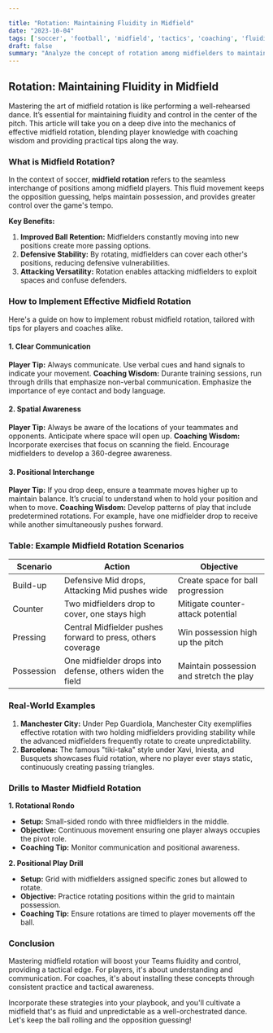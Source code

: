 ```yaml
---

title: "Rotation: Maintaining Fluidity in Midfield"
date: "2023-10-04"
tags: ['soccer', 'football', 'midfield', 'tactics', 'coaching', 'fluidity', 'control', 'rotation']
draft: false
summary: "Analyze the concept of rotation among midfielders to maintain fluidity and control in the center of the pitch, blending player knowledge with coaching wisdom."
---
```


## Rotation: Maintaining Fluidity in Midfield

Mastering the art of midfield rotation is like performing a well-rehearsed dance. It’s essential for maintaining fluidity and control in the center of the pitch. This article will take you on a deep dive into the mechanics of effective midfield rotation, blending player knowledge with coaching wisdom and providing practical tips along the way.

### What is Midfield Rotation?

In the context of soccer, **midfield rotation** refers to the seamless interchange of positions among midfield players. This fluid movement keeps the opposition guessing, helps maintain possession, and provides greater control over the game's tempo.

**Key Benefits:**
1. **Improved Ball Retention:** Midfielders constantly moving into new positions create more passing options.
2. **Defensive Stability:** By rotating, midfielders can cover each other's positions, reducing defensive vulnerabilities.
3. **Attacking Versatility:** Rotation enables attacking midfielders to exploit spaces and confuse defenders.

### How to Implement Effective Midfield Rotation

Here's a guide on how to implement robust midfield rotation, tailored with tips for players and coaches alike.

#### 1. Clear Communication

**Player Tip:** Always communicate. Use verbal cues and hand signals to indicate your movement.
**Coaching Wisdom:** Durante training sessions, run through drills that emphasize non-verbal communication. Emphasize the importance of eye contact and body language.

#### 2. Spatial Awareness

**Player Tip:** Always be aware of the locations of your teammates and opponents. Anticipate where space will open up.
**Coaching Wisdom:** Incorporate exercises that focus on scanning the field. Encourage midfielders to develop a 360-degree awareness.

#### 3. Positional Interchange

**Player Tip:** If you drop deep, ensure a teammate moves higher up to maintain balance. It’s crucial to understand when to hold your position and when to move.
**Coaching Wisdom:** Develop patterns of play that include predetermined rotations. For example, have one midfielder drop to receive while another simultaneously pushes forward.

### Table: Example Midfield Rotation Scenarios

| Scenario  | Action                                | Objective                                     |
|-----------|---------------------------------------|-----------------------------------------------|
| Build-up  | Defensive Mid drops, Attacking Mid pushes wide | Create space for ball progression             |
| Counter   | Two midfielders drop to cover, one stays high  | Mitigate counter-attack potential             |
| Pressing  | Central Midfielder pushes forward to press, others coverage | Win possession high up the pitch               |
| Possession| One midfielder drops into defense, others widen the field | Maintain possession and stretch the play      |

### Real-World Examples

1. **Manchester City:** Under Pep Guardiola, Manchester City exemplifies effective rotation with two holding midfielders providing stability while the advanced midfielders frequently rotate to create unpredictability.
2. **Barcelona:** The famous "tiki-taka" style under Xavi, Iniesta, and Busquets showcases fluid rotation, where no player ever stays static, continuously creating passing triangles.

### Drills to Master Midfield Rotation

**1. Rotational Rondo**

- **Setup:** Small-sided rondo with three midfielders in the middle.
- **Objective:** Continuous movement ensuring one player always occupies the pivot role.
- **Coaching Tip:** Monitor communication and positional awareness.

**2. Positional Play Drill**

- **Setup:** Grid with midfielders assigned specific zones but allowed to rotate.
- **Objective:** Practice rotating positions within the grid to maintain possession.
- **Coaching Tip:** Ensure rotations are timed to player movements off the ball.

### Conclusion

Mastering midfield rotation will boost your Teams fluidity and control, providing a tactical edge. For players, it's about understanding and communication. For coaches, it's about installing these concepts through consistent practice and tactical awareness.

Incorporate these strategies into your playbook, and you'll cultivate a midfield that's as fluid and unpredictable as a well-orchestrated dance. Let's keep the ball rolling and the opposition guessing!
```